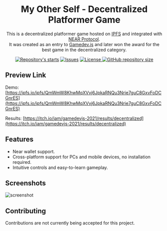 <h1 align="center">My Other Self - Decentralized Platformer Game</h1>

<p align="center">
    This is a decentralized platformer game hosted on <a href="https://ipfs.io">IPFS</a> and integrated with <a href="https://near.org/">NEAR Protocol</a>.<br/> It was created as an entry to <a href="https://gamedevjs.com/jam/2021/">Gamedev.js</a> and later won the award for the best game in the decentralized category.
</p>


<p align="center">
    <a href="https://github.com/Qalamar/my-other-self/stargazers"
        ><img
            src="https://img.shields.io/github/stars/Qalamar/my-other-self?colorA=2c2837&colorB=c9cbff&style=for-the-badge&logo=starship style=flat-square"
            alt="Repository's starts"
    /></a>
    <a href="https://github.com/Qalamar/my-other-self/issues"
        ><img
            src="https://img.shields.io/github/issues-raw/Qalamar/my-other-self?colorA=2c2837&colorB=f2cdcd&style=for-the-badge&logo=starship style=flat-square"
            alt="Issues"
    /></a>
    <a href="https://github.com/Qalamar/my-other-self/blob/main/LICENSE"
        ><img
            src="https://img.shields.io/github/license/Qalamar/my-other-self?colorA=2c2837&colorB=b5e8e0&style=for-the-badge&logo=starship style=flat-square"
            alt="License"
    />
    <a href="https://github.com/Qalamar/my-other-self"
        ><img
            src="https://img.shields.io/github/repo-size/Qalamar/my-other-self?colorA=2c2837&colorB=89DCEB&style=for-the-badge&logo=starship style=flat-square"
            alt="GitHub repository size"
    /></a>
   <!--<img src="https://badges.pufler.dev/visits/Qalamar/my-other-self?style=for-the-badge&color=96CDFB&logoColor=white&labelColor=302D41"/>-->
</p>



## Preview Link
Demo: [https://ipfs.io/ipfs/QmWmW8KhwMqXVvj6JpkaRNQu3Nrie7guC8GxvFoDCGnrES](https://ipfs.io/ipfs/QmWmW8KhwMqXVvj6JpkaRNQu3Nrie7guC8GxvFoDCGnrES)

Results: [https://itch.io/jam/gamedevjs-2021/results/decentralized](https://itch.io/jam/gamedevjs-2021/results/decentralized)

## Features
- Near wallet support.
- Cross-platform support for PCs and mobile devices, no installation required.
- Intuitive controls and easy-to-learn gameplay.

## Screenshots
![screenshot](https://img.itch.zone/aW1nLzU3Nzg5MzAuZ2lm/315x250%23c/LKcko5.gif)


## Contributing
Contributions are not currently being accepted for this project.

